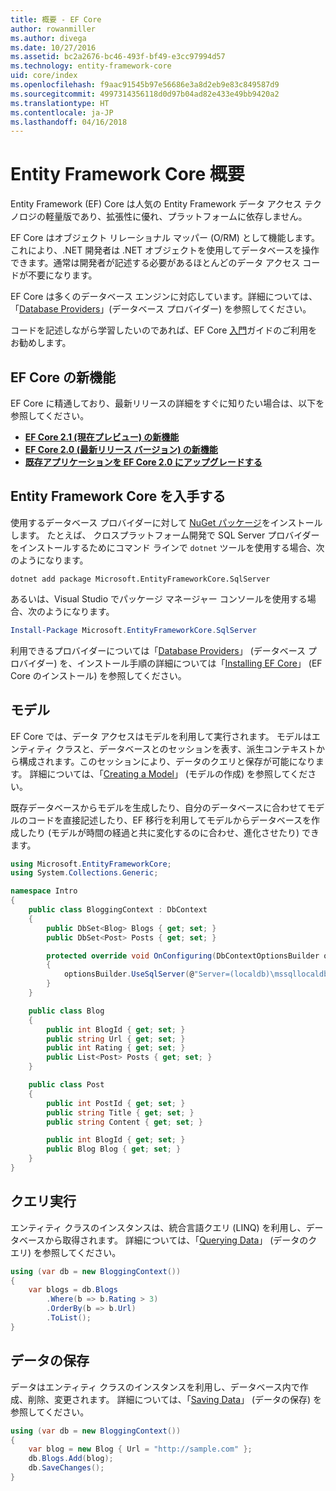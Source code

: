```yaml
---
title: 概要 - EF Core
author: rowanmiller
ms.author: divega
ms.date: 10/27/2016
ms.assetid: bc2a2676-bc46-493f-bf49-e3cc97994d57
ms.technology: entity-framework-core
uid: core/index
ms.openlocfilehash: f9aac91545b97e56686e3a8d2eb9e83c849587d9
ms.sourcegitcommit: 4997314356118d0d97b04ad82e433e49bb9420a2
ms.translationtype: HT
ms.contentlocale: ja-JP
ms.lasthandoff: 04/16/2018
---
```

# <a name="entity-framework-core-quick-overview"></a>Entity Framework Core 概要

Entity Framework (EF) Core は人気の Entity Framework データ アクセス テクノロジの軽量版であり、拡張性に優れ、プラットフォームに依存しません。

EF Core はオブジェクト リレーショナル マッパー (O/RM) として機能します。これにより、.NET 開発者は .NET オブジェクトを使用してデータベースを操作できます。通常は開発者が記述する必要があるほとんどのデータ アクセス コードが不要になります。 

EF Core は多くのデータベース エンジンに対応しています。詳細については、「[Database Providers](providers/index.md)」(データベース プロバイダー) を参照してください。

コードを記述しながら学習したいのであれば、EF Core [入門](get-started/index.md)ガイドのご利用をお勧めします。

## <a name="what-is-new-in-ef-core"></a>EF Core の新機能

EF Core に精通しており、最新リリースの詳細をすぐに知りたい場合は、以下を参照してください。

- **[EF Core 2.1 (現在プレビュー) の新機能](xref:core/what-is-new/ef-core-2.1)**
- **[EF Core 2.0 (最新リリース バージョン) の新機能](xref:core/what-is-new/ef-core-2.0)**
- **[既存アプリケーションを EF Core 2.0 にアップグレードする](xref:core/miscellaneous/1x-2x-upgrade)**


## <a name="get-entity-framework-core"></a>Entity Framework Core を入手する

使用するデータベース プロバイダーに対して [NuGet パッケージ](https://docs.nuget.org/ndocs/quickstart/use-a-package)をインストールします。 たとえば、 クロスプラットフォーム開発で SQL Server プロバイダーをインストールするためにコマンド ラインで `dotnet` ツールを使用する場合、次のようになります。

``` Console
dotnet add package Microsoft.EntityFrameworkCore.SqlServer
```

あるいは、Visual Studio でパッケージ マネージャー コンソールを使用する場合、次のようになります。

``` PowerShell
Install-Package Microsoft.EntityFrameworkCore.SqlServer
```
利用できるプロバイダーについては「[Database Providers](providers/index.md)」 (データベース プロバイダー) を、インストール手順の詳細については「[Installing EF Core](get-started/install/index.md)」 (EF Core のインストール) を参照してください。

## <a name="the-model"></a>モデル

EF Core では、データ アクセスはモデルを利用して実行されます。 モデルはエンティティ クラスと、データベースとのセッションを表す、派生コンテキストから構成されます。このセッションにより、データのクエリと保存が可能になります。 詳細については、「[Creating a Model](modeling/index.md)」 (モデルの作成) を参照してください。

既存データベースからモデルを生成したり、自分のデータベースに合わせてモデルのコードを直接記述したり、EF 移行を利用してモデルからデータベースを作成したり (モデルが時間の経過と共に変化するのに合わせ、進化させたり) できます。

``` csharp
using Microsoft.EntityFrameworkCore;
using System.Collections.Generic;

namespace Intro
{
    public class BloggingContext : DbContext
    {
        public DbSet<Blog> Blogs { get; set; }
        public DbSet<Post> Posts { get; set; }

        protected override void OnConfiguring(DbContextOptionsBuilder optionsBuilder)
        {
            optionsBuilder.UseSqlServer(@"Server=(localdb)\mssqllocaldb;Database=MyDatabase;Trusted_Connection=True;");
        }
    }

    public class Blog
    {
        public int BlogId { get; set; }
        public string Url { get; set; }
        public int Rating { get; set; }
        public List<Post> Posts { get; set; }
    }

    public class Post
    {
        public int PostId { get; set; }
        public string Title { get; set; }
        public string Content { get; set; }

        public int BlogId { get; set; }
        public Blog Blog { get; set; }
    }
}
```

## <a name="querying"></a>クエリ実行

エンティティ クラスのインスタンスは、統合言語クエリ (LINQ) を利用し、データベースから取得されます。 詳細については、「[Querying Data](querying/index.md)」 (データのクエリ) を参照してください。

``` csharp
using (var db = new BloggingContext())
{
    var blogs = db.Blogs
        .Where(b => b.Rating > 3)
        .OrderBy(b => b.Url)
        .ToList();
}
```

## <a name="saving-data"></a>データの保存

データはエンティティ クラスのインスタンスを利用し、データベース内で作成、削除、変更されます。 詳細については、「[Saving Data](saving/index.md)」 (データの保存) を参照してください。

``` csharp
using (var db = new BloggingContext())
{
    var blog = new Blog { Url = "http://sample.com" };
    db.Blogs.Add(blog);
    db.SaveChanges();
}
```
